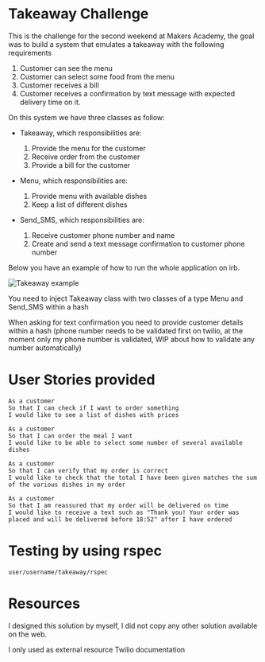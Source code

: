 Takeaway Challenge
==================

This is the challenge for the second weekend at Makers Academy, the goal was to build a system that emulates a takeaway with the following requirements

1. Customer can see the menu
2. Customer can select some food from the menu
3. Customer receives a bill
4. Customer receives a confirmation by text message with expected delivery time on it.

On this system we have three classes as follow:

* Takeaway, which responsibilities are:
    1. Provide the menu for the customer
    2. Receive order from the customer
    3. Provide a bill for the customer

* Menu, which responsibilities are:
    1. Provide menu with available dishes
    2. Keep a list of different dishes

* Send_SMS, which responsibilities are:
    1. Receive customer phone number and name
    2. Create and send a text message confirmation to customer phone number


Below you have an example of how to run the whole application on irb.


![Takeaway example](/Users/willibaur/Dropbox/Course/WK-02/IRB_Example.png)

You need to inject Takeaway class with two classes of a type Menu and Send_SMS within a hash

When asking for text confirmation you need to provide customer details within a hash (phone number needs to be validated first on twilio, at the moment only my phone number is validated, WIP about how to validate any number automatically)

User Stories provided
=====================

```
As a customer
So that I can check if I want to order something
I would like to see a list of dishes with prices

As a customer
So that I can order the meal I want
I would like to be able to select some number of several available dishes

As a customer
So that I can verify that my order is correct
I would like to check that the total I have been given matches the sum of the various dishes in my order

As a customer
So that I am reassured that my order will be delivered on time
I would like to receive a text such as "Thank you! Your order was placed and will be delivered before 18:52" after I have ordered
```

Testing by using rspec
=======================================

`user/username/takeaway/rspec`


Resources
=========

I designed this solution by myself, I did not copy any other solution available on the web.

I only used as external resource Twilio documentation

